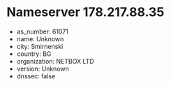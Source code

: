 # Nameserver 178.217.88.35

* as_number: 61071
* name: Unknown
* city: Smirnenski
* country: BG
* organization: NETBOX LTD
* version: Unknown
* dnssec: false

